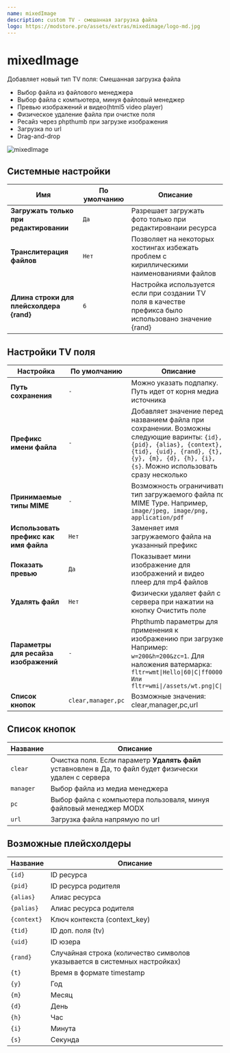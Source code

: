 ```yaml
---
name: mixedImage
description: custom TV - смешанная загрузка файла
logo: https://modstore.pro/assets/extras/mixedimage/logo-md.jpg
---
```

# mixedImage

Добавляет новый тип TV поля: Смешанная загрузка файла

- Выбор файла из файлового менеджера
- Выбор файла с компьютера, минуя файловый менеджер
- Превью изображений и видео(html5 video player)
- Физическое удаление файла при очистке поля
- Ресайз через phpthumb при загрузке изображения
- Загрузка по url
- Drag-and-drop

![mixedImage](https://file.modx.pro/files/1/b/1/1b19540fc2888f0c02879617e55c1039.png)

## Системные настройки

| Имя                                      | По умолчанию | Описание                                                                                               |
| ---------------------------------------- | ------------ | ------------------------------------------------------------------------------------------------------ |
| **Загружать только при редактировании**  | `Да`         | Разрешает загружать фото только при редактировнаии ресурса                                             |
| **Транслитерация файлов**                | `Нет`        | Позволяет на некоторых хостингах избежать проблем с кириллическими наименованиями файлов               |
| **Длина строки для плейсхолдера {rand}** | `6`          | Настройка используется если при создании TV поля в качестве префикса было использовано значение {rand} |

## Настройки TV поля

| Настройка                              | По умолчанию       | Описание                                                                                                                                                                                                            |
| -------------------------------------- | ------------------ | ------------------------------------------------------------------------------------------------------------------------------------------------------------------------------------------------------------------- |
| **Путь сохранения**                    | `-`                | Можно указать подпапку. Путь идет от корня медиа источника                                                                                                                                                          |
| **Префикс имени файла**                | `-`                | Добавляет значение перед названием файла при сохранении. Возможны следующие варинты: `{id}, {pid}, {alias}, {context}, {tid}, {uid}, {rand}, {t}, {y}, {m}, {d}, {h}, {i}, {s}`. Можно использовать сразу несколько |
| **Принимаемые типы MIME**              | `-`                | Возможность ограничивать тип загружаемого файла по MIME Type. Например, `image/jpeg, image/png, application/pdf`                                                                                                    |
| **Использовать префикс как имя файла** | `Нет`              | Заменяет имя загружаемого файла на указанный префикс                                                                                                                                                                |
| **Показать превью**                    | `Да`               | Показывает мини изображение для изображений и видео плеер для mp4 файлов                                                                                                                                            |
| **Удалять файл**                       | `Нет`              | Физически удаляет файл с сервера при нажатии на кнопку Очистить поле                                                                                                                                                |
| **Параметры для ресайза изображений**  | `-`                | Phpthumb параметры для применения к изображению при загрузке. Например: `w=200&h=200&zc=1`. Для наложения ватермарка: `fltr=wmt\|Hello\|60\|C\|ff0000\| Или fltr=wmi\|/assets/wt.png\|C\|`                          |
| **Список кнопок**                      | `clear,manager,pc` | Возможные значения: clear,manager,pc,url                                                                                                                                                                            |

## Список кнопок

| Название  | Описание                                                                                                |
| --------- | ------------------------------------------------------------------------------------------------------- |
| `clear`   | Очистка поля. Если параметр **Удалять файл** уставновлен в Да, то файл будет физически удален с сервера |
| `manager` | Выбор файла из медиа менеджера                                                                          |
| `pc`      | Выбор файла с компьютера пользоваля, минуя файловый менеджер MODX                                       |
| `url`     | Загрузка файла напрямую по url                                                                          |

## Возможные плейсхолдеры

| Название    | Описание                                                                  |
| ----------- | ------------------------------------------------------------------------- |
| `{id}`      | ID ресурса                                                                |
| `{pid}`     | ID ресурса родителя                                                       |
| `{alias}`   | Алиас ресурса                                                             |
| `{palias}`  | Алиас ресурса родителя                                                    |
| `{context}` | Ключ контекста (context_key)                                              |
| `{tid}`     | ID доп. поля (tv)                                                         |
| `{uid}`     | ID юзера                                                                  |
| `{rand}`    | Случайная строка (количество символов указывается в системных настройках) |
| `{t}`       | Время в формате timestamp                                                 |
| `{y}`       | Год                                                                       |
| `{m}`       | Месяц                                                                     |
| `{d}`       | День                                                                      |
| `{h}`       | Час                                                                       |
| `{i}`       | Минута                                                                    |
| `{s}`       | Секунда                                                                   |
